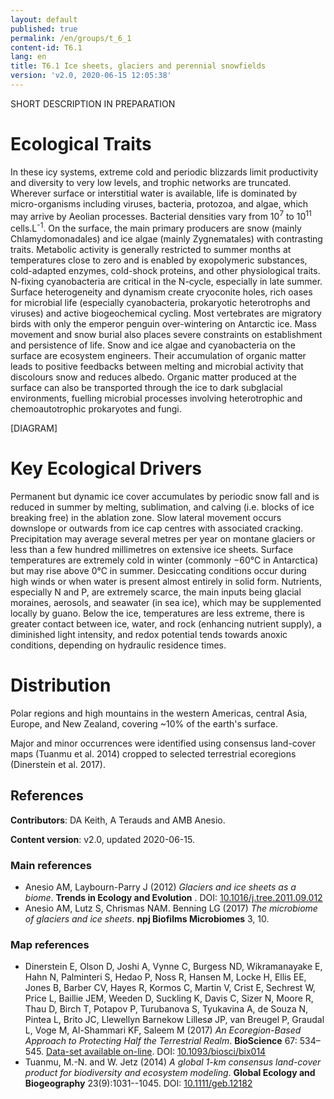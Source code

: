 ```yaml
---
layout: default
published: true
permalink: /en/groups/t_6_1
content-id: T6.1
lang: en
title: T6.1 Ice sheets, glaciers and perennial snowfields
version: 'v2.0, 2020-06-15 12:05:38'
---
```


SHORT DESCRIPTION IN PREPARATION

# Ecological Traits
 
In these icy systems, extreme cold and periodic blizzards limit productivity and diversity to very low levels, and trophic networks are truncated. Wherever surface or interstitial water is available, life is dominated by micro-organisms including viruses, bacteria, protozoa, and algae, which may arrive by Aeolian processes. Bacterial densities vary from 10<sup>7</sup> to 10<sup>11</sup> cells.L<sup>-1</sup>. On the surface, the main primary producers are snow (mainly Chlamydomonadales) and ice algae (mainly Zygnematales) with contrasting traits. Metabolic activity is generally restricted to summer months at temperatures close to zero and is enabled by exopolymeric substances, cold-adapted enzymes, cold-shock proteins, and other physiological traits. N-fixing cyanobacteria are critical in the N-cycle, especially in late summer. Surface heterogeneity and dynamism create cryoconite holes, rich oases for microbial life (especially cyanobacteria, prokaryotic heterotrophs and viruses) and active biogeochemical cycling. Most vertebrates are migratory birds with only the emperor penguin over-wintering on Antarctic ice. Mass movement and snow burial also places severe constraints on establishment and persistence of life. Snow and ice algae and cyanobacteria on the surface are ecosystem engineers. Their accumulation of organic matter leads to positive feedbacks between melting and microbial activity that discolours snow and reduces albedo. Organic matter produced at the surface can also be transported through the ice to dark subglacial environments, fuelling microbial processes involving heterotrophic and chemoautotrophic prokaryotes and fungi. 
 
[DIAGRAM]

# Key Ecological Drivers
 
Permanent but dynamic ice cover accumulates by periodic snow fall and is reduced in summer by melting, sublimation, and calving (i.e. blocks of ice breaking free) in the ablation zone. Slow lateral movement occurs downslope or outwards from ice cap centres with associated cracking. Precipitation may average several metres per year on montane glaciers or less than a few hundred millimetres on extensive ice sheets. Surface temperatures are extremely cold in winter (commonly −60°C in Antarctica) but may rise above 0°C in summer. Desiccating conditions occur during high winds or when water is present almost entirely in solid form. Nutrients, especially N and P, are extremely scarce, the main inputs being glacial moraines, aerosols, and seawater (in sea ice), which may be supplemented locally by guano. Below the ice, temperatures are less extreme, there is greater contact between ice, water, and rock (enhancing nutrient supply), a diminished light intensity, and redox potential tends towards anoxic conditions, depending on hydraulic residence times.
 
# Distribution
 
Polar regions and high mountains in the western Americas, central Asia, Europe, and New Zealand, covering ~10% of the earth's surface.

Major and minor occurrences were identified using consensus land-cover maps (Tuanmu et al. 2014) cropped to selected terrestrial ecoregions (Dinerstein et al. 2017).

## References

**Contributors**: DA Keith, A Terauds and AMB Anesio.

**Content version**: v2.0, updated 2020-06-15.

### Main references
* Anesio AM, Laybourn-Parry J  (2012) *Glaciers and ice sheets as a biome*. **Trends in Ecology and Evolution** . DOI: [10.1016/j.tree.2011.09.012](http://doi.org/10.1016/j.tree.2011.09.012)
* Anesio AM, Lutz S, Chrismas NAM. Benning LG (2017) *The microbiome of glaciers and ice sheets*. **npj Biofilms Microbiomes** 3, 10.

### Map references
* Dinerstein E, Olson D, Joshi A, Vynne C, Burgess ND, Wikramanayake E, Hahn N, Palminteri S, Hedao P, Noss R, Hansen M, Locke H, Ellis EE, Jones B, Barber CV, Hayes R, Kormos C, Martin V, Crist E, Sechrest W, Price L, Baillie JEM, Weeden D, Suckling K, Davis C, Sizer N, Moore R, Thau D, Birch T, Potapov P, Turubanova S, Tyukavina A, de Souza N, Pintea L, Brito JC, Llewellyn Barnekow Lillesø JP, van Breugel P, Graudal L, Voge M, Al-Shammari KF, Saleem M  (2017) *An Ecoregion-Based Approach to Protecting Half the Terrestrial Realm*. **BioScience** 67: 534–545. [Data-set available on-line](https://ecoregions2017.appspot.com/). DOI: [10.1093/biosci/bix014](http://doi.org/10.1093/biosci/bix014)
* Tuanmu, M.-N. and W. Jetz (2014) *A global 1-km consensus land-cover product for biodiversity and ecosystem modeling*. **Global Ecology and Biogeography** 23(9):1031--1045. DOI: [10.1111/geb.12182](http://doi.org/10.1111/geb.12182)

